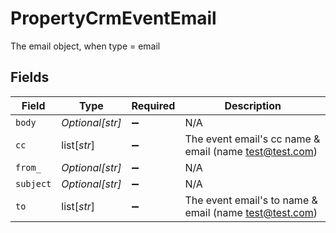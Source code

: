 # PropertyCrmEventEmail

The email object, when type = email


## Fields

| Field                                                    | Type                                                     | Required                                                 | Description                                              |
| -------------------------------------------------------- | -------------------------------------------------------- | -------------------------------------------------------- | -------------------------------------------------------- |
| `body`                                                   | *Optional[str]*                                          | :heavy_minus_sign:                                       | N/A                                                      |
| `cc`                                                     | list[*str*]                                              | :heavy_minus_sign:                                       | The event email's cc name & email (name <test@test.com>) |
| `from_`                                                  | *Optional[str]*                                          | :heavy_minus_sign:                                       | N/A                                                      |
| `subject`                                                | *Optional[str]*                                          | :heavy_minus_sign:                                       | N/A                                                      |
| `to`                                                     | list[*str*]                                              | :heavy_minus_sign:                                       | The event email's to name & email (name <test@test.com>) |